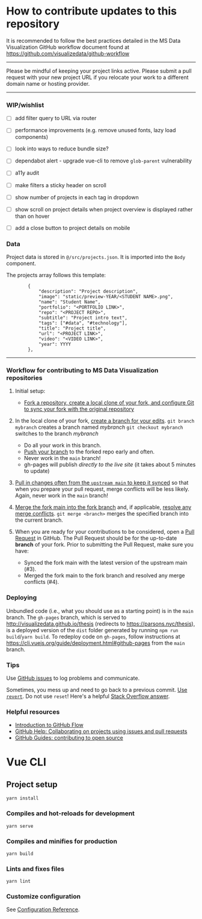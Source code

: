 # How to contribute updates to this repository

It is recommended to follow the best practices detailed in the MS Data Visualization GitHub workflow document found at https://github.com/visualizedata/github-workflow

---

Please be mindful of keeping your project links active. Please submit a pull request with your new project URL if you relocate your work to a different domain name or hosting provider.

---

### WIP/wishlist

- [ ] add filter query to URL via router
- [ ] performance improvements (e.g. remove unused fonts, lazy load components)
- [ ] look into ways to reduce bundle size?
- [ ] dependabot alert - upgrade vue-cli to remove `glob-parent` vulnerability
- [ ] a11y audit
- [ ] make filters a sticky header on scroll
- [ ] show number of projects in each tag in dropdown
- [ ] show scroll on project details when project overview is displayed rather than on hover
- [ ] add a close button to project details on mobile


### Data

Project data is stored in `@/src/projects.json`. It is imported into the `Body` component.

The projects array follows this template:

```
        {
            "description": "Project description",
            "image": "static/preview-YEAR/<STUDENT NAME>.png",
            "name": "Student Name",
            "portfolio": "<PORTFOLIO LINK>",
            "repo": "<PROJECT REPO>",
            "subtitle": "Project intro text",
            "tags": ["#data", "#technology"],
            "title": "Project title",
            "url": "<PROJECT LINK>",
            "video": "<VIDEO LINK>",
            "year": YYYY
        },
```

---

### Workflow for contributing to MS Data Visualization repositories

1. Initial setup:

   - [Fork a repository, create a local clone of your fork, and configure Git to sync your fork with the original repository](https://help.github.com/articles/fork-a-repo/)

2. In the local clone of your fork, [create a branch for your edits](https://git-scm.com/book/en/v2/Git-Branching-Basic-Branching-and-Merging).
   `git branch mybranch` creates a branch named _mybranch_
   `git checkout mybranch` switches to the branch _mybranch_

   - Do all your work in this branch.
   - [Push your branch](https://help.github.com/articles/pushing-to-a-remote/) to the forked repo early and often.
   - Never work in the `main` branch!
   - gh-pages will publish _directly to the live site_ (it takes about 5 minutes to update)

3. [Pull in changes often from the `upstream main` to keep it synced](https://help.github.com/articles/syncing-a-fork/) so that when you prepare your pull request, merge conflicts will be less likely. Again, never work in the `main` branch!

4. [Merge the fork main into the fork branch](https://stackoverflow.com/a/16957483) and, if applicable, [resolve any merge conflicts](https://help.github.com/articles/resolving-a-merge-conflict-using-the-command-line/).
   `git merge <branch>` merges the specified branch into the current branch.

5. When you are ready for your contributions to be considered, open a [Pull Request](https://help.github.com/articles/creating-a-pull-request/) in GitHub. The Pull Request should be for the up-to-date **branch** of your fork. Prior to submitting the Pull Request, make sure you have:
   - Synced the fork main with the latest version of the upstream main (#3).
   - Merged the fork main to the fork branch and resolved any merge conflicts (#4).

### Deploying

Unbundled code (i.e., what you should use as a starting point) is in the `main` branch. The `gh-pages` branch, which is served to http://visualizedata.github.io/thesis (redirects to https://parsons.nyc/thesis), is a deployed version of the `dist` folder generated by running `npm run build`/`yarn build`. To redeploy code on `gh-pages`, follow instructions at https://cli.vuejs.org/guide/deployment.html#github-pages from the `main` branch.

### Tips

Use [GitHub issues](https://guides.github.com/features/issues/) to log problems and communicate.

Sometimes, you mess up and need to go back to a previous commit. [Use `revert`](https://www.atlassian.com/git/tutorials/undoing-changes/git-checkout). Do not use `reset`! Here's a helpful [Stack Overflow answer](http://stackoverflow.com/questions/4114095/how-to-revert-git-repository-to-a-previous-commit).

### Helpful resources

- [Introduction to GitHub Flow](https://guides.github.com/introduction/flow/)
- [GitHub Help: Collaborating on projects using issues and pull requests](https://help.github.com/categories/collaborating-on-projects-using-issues-and-pull-requests/)
- [GitHub Guides: contributing to open source](https://guides.github.com/activities/contributing-to-open-source/)

# Vue CLI

## Project setup

```
yarn install
```

### Compiles and hot-reloads for development

```
yarn serve
```

### Compiles and minifies for production

```
yarn build
```

### Lints and fixes files

```
yarn lint
```

### Customize configuration

See [Configuration Reference](https://cli.vuejs.org/config/).
